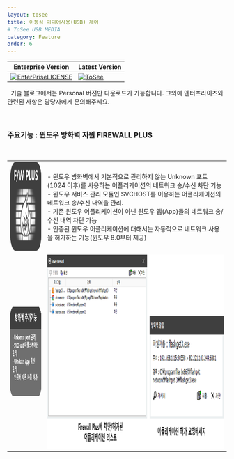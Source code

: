 ```yaml
---
layout: tosee
title: 이동식 미디어사용(USB) 제어
# ToSee USB MEDIA
category: Feature
order: 6
---
```

Enterprise Version | Latest Version 
------- | -------
 [![EnterPriseLICENSE](https://img.shields.io/badge/Enterprise_Version_license-Limited_time_license-blue.svg)](http://tosee.isecurekr.com/) | [![ToSee](https://img.shields.io/badge/ToSee-v2.0.0-orange)](http://tosee.isecurekr.com/)  


&nbsp;
기술 블로그에서는 Personal 버젼만 다운로드가 가능합니다. 그외에 엔터프라이즈와 관련된 사항은 담당자에게 문의해주세요.

&nbsp;
&nbsp;
### 주요기능 : 윈도우 방화벽 지원 FIREWALL PLUS
&nbsp;

|||
|:-----:|:-----|
| <img src="../../img/pic_btn04.png" width="205px" height="205px"/> | - 윈도우 방화벽에서 기본적으로 관리하지 않는 Unknown 포트(1024 이후)를 사용하는 어플리케이션의 네트워크 송/수신 차단 기능 <br> - 윈도우 서비스 관리 모듈인 SVCHOST를 이용하는 어플리케이션의 네트워크 송/수신 내역을 관리. <br> - 기존 윈도우 어플리케이션이 아닌 윈도우 앱(App)들의 네트워크 송/수신 내역 차단 가능 <br> - 인증된 윈도우 어플리케이션에 대해서는 자동적으로 네트워크 사용을 허가하는 기능(윈도우 8.0부터 제공) |
| <img src="../../img/pic_L04.png" width="205px" height="205px"/> | <img src="../../img/pic_screen04.png" width="1046px" height="446px"/> |
